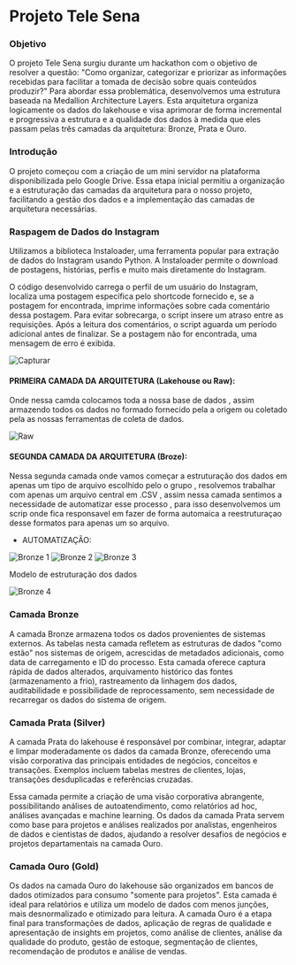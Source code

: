 # Projeto Tele Sena

### Objetivo

O projeto Tele Sena surgiu durante um hackathon com o objetivo de resolver a questão: "Como organizar, categorizar e priorizar as informações recebidas para facilitar a tomada de decisão sobre quais conteúdos produzir?" Para abordar essa problemática, desenvolvemos uma estrutura baseada na Medallion Architecture Layers. Esta arquitetura organiza logicamente os dados do lakehouse e visa aprimorar de forma incremental e progressiva a estrutura e a qualidade dos dados à medida que eles passam pelas três camadas da arquitetura: Bronze, Prata e Ouro.

### Introdução

O projeto começou com a criação de um mini servidor na plataforma disponibilizada pelo Google Drive. Essa etapa inicial permitiu a organização e a estruturação das camadas da arquitetura para o nosso projeto, facilitando a gestão dos dados e a implementação das camadas de arquitetura necessárias.

### Raspagem de Dados do Instagram

Utilizamos a biblioteca Instaloader, uma ferramenta popular para extração de dados do Instagram usando Python. A Instaloader permite o download de postagens, histórias, perfis e muito mais diretamente do Instagram.

O código desenvolvido carrega o perfil de um usuário do Instagram, localiza uma postagem específica pelo shortcode fornecido e, se a postagem for encontrada, imprime informações sobre cada comentário dessa postagem. Para evitar sobrecarga, o script insere um atraso entre as requisições. Após a leitura dos comentários, o script aguarda um período adicional antes de finalizar. Se a postagem não for encontrada, uma mensagem de erro é exibida.


![Capturar](https://github.com/user-attachments/assets/16a14f6f-bc55-4375-9617-d69e7ed0e62e)

#### PRIMEIRA CAMADA DA ARQUITETURA (Lakehouse ou Raw):
Onde nessa camda colocamos toda a nossa base de dados , assim armazendo todos os dados no formado fornecido pela a origem ou coletado pela as nossas ferramentas de coleta de dados.

![Raw](https://github.com/user-attachments/assets/81a9e580-fc45-454a-ad15-4133c215ff1a)

#### SEGUNDA CAMADA DA ARQUITETURA (Broze):
Nessa segunda camada onde vamos começar a estruturação dos dados em apenas um tipo de arquivo escolhido pelo o grupo , resolvemos trabalhar com apenas um arquivo central em .CSV , assim nessa camada sentimos a necessidade de automatizar esse processo , para isso desenvolvemos um scrip onde fica responsavel em fazer de forma automaica a reestruturaçao desse formatos para apenas um so arquivo. 
- AUTOMATIZAÇÃO:
  
![Bronze 1](https://github.com/user-attachments/assets/ad35a4a0-9b21-446e-af6c-49fdae5722b8)
![Bronze 2](https://github.com/user-attachments/assets/569c0235-6a5d-4e43-b1c8-b008c2e1863c)
![Bronze 3](https://github.com/user-attachments/assets/41d1e772-9257-456b-926c-8be8bf2b9c39)

Modelo de estruturação dos dados 

![Bronze 4](https://github.com/user-attachments/assets/d8223f5e-3344-433a-8f0b-24471d1effd5)

### Camada Bronze

A camada Bronze armazena todos os dados provenientes de sistemas externos. As tabelas nesta camada refletem as estruturas de dados "como estão" nos sistemas de origem, acrescidas de metadados adicionais, como data de carregamento e ID do processo. Esta camada oferece captura rápida de dados alterados, arquivamento histórico das fontes (armazenamento a frio), rastreamento da linhagem dos dados, auditabilidade e possibilidade de reprocessamento, sem necessidade de recarregar os dados do sistema de origem.

### Camada Prata (Silver)

A camada Prata do lakehouse é responsável por combinar, integrar, adaptar e limpar moderadamente os dados da camada Bronze, oferecendo uma visão corporativa das principais entidades de negócios, conceitos e transações. Exemplos incluem tabelas mestres de clientes, lojas, transações desduplicadas e referências cruzadas.

Essa camada permite a criação de uma visão corporativa abrangente, possibilitando análises de autoatendimento, como relatórios ad hoc, análises avançadas e machine learning. Os dados da camada Prata servem como base para projetos e análises realizados por analistas, engenheiros de dados e cientistas de dados, ajudando a resolver desafios de negócios e projetos departamentais na camada Ouro.

### Camada Ouro (Gold)

Os dados na camada Ouro do lakehouse são organizados em bancos de dados otimizados para consumo "somente para projetos". Esta camada é ideal para relatórios e utiliza um modelo de dados com menos junções, mais desnormalizado e otimizado para leitura. A camada Ouro é a etapa final para transformações de dados, aplicação de regras de qualidade e apresentação de insights em projetos, como análise de clientes, análise da qualidade do produto, gestão de estoque, segmentação de clientes, recomendação de produtos e análise de vendas.
